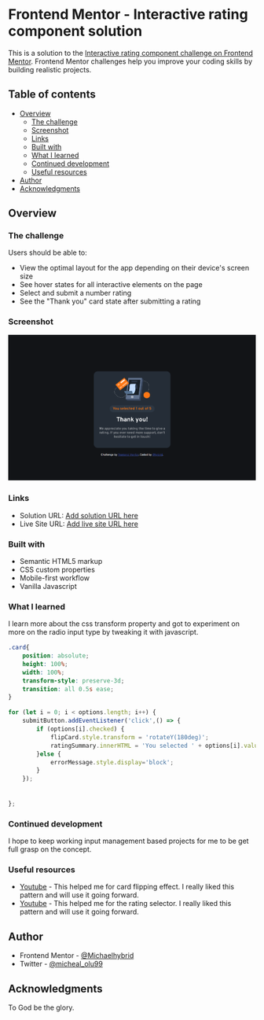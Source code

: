 # Frontend Mentor - Interactive rating component solution

This is a solution to the [Interactive rating component challenge on Frontend Mentor](https://www.frontendmentor.io/challenges/interactive-rating-component-koxpeBUmI). Frontend Mentor challenges help you improve your coding skills by building realistic projects. 

## Table of contents

- [Overview](#overview)
  - [The challenge](#the-challenge)
  - [Screenshot](#screenshot)
  - [Links](#links)
  - [Built with](#built-with)
  - [What I learned](#what-i-learned)
  - [Continued development](#continued-development)
  - [Useful resources](#useful-resources)
- [Author](#author)
- [Acknowledgments](#acknowledgments)

## Overview

### The challenge

Users should be able to:

- View the optimal layout for the app depending on their device's screen size
- See hover states for all interactive elements on the page
- Select and submit a number rating
- See the "Thank you" card state after submitting a rating

### Screenshot

![](screenshot.png)
### Links

- Solution URL: [Add solution URL here](https://your-solution-url.com)
- Live Site URL: [Add live site URL here](https://your-live-site-url.com)

### Built with

- Semantic HTML5 markup
- CSS custom properties
- Mobile-first workflow
- Vanilla Javascript

### What I learned

I learn more about the css transform property and got to experiment on more on the radio input type by tweaking it with javascript.

```css
.card{
    position: absolute;
    height: 100%;
    width: 100%;
    transform-style: preserve-3d;
    transition: all 0.5s ease;
}
```
```js
for (let i = 0; i < options.length; i++) {
    submitButton.addEventListener('click',() => {
        if (options[i].checked) {
            flipCard.style.transform = 'rotateY(180deg)';
            ratingSummary.innerHTML = 'You selected ' + options[i].value + ' out of 5';  
        }else {
            errorMessage.style.display='block';
        }
    });   
    
     
};
```

### Continued development

I hope to keep working input management based projects for me to be get full grasp on the concept.

### Useful resources

- [Youtube](https://www.youtube.com/watch?v=OV8MVmtgmoY) - This helped me for card flipping effect. I really liked this pattern and will use it going forward.
- [Youtube](https://www.youtube.com/watch?v=GDh9uToZkYg) - This helped me for the rating selector. I really liked this pattern and will use it going forward.

## Author

- Frontend Mentor - [@Michaelhybrid](https://www.frontendmentor.io/profile/Michaelhybrid)
- Twitter - [@micheal_olu99](https://twitter.com/micheal_olu99)

## Acknowledgments

To God be the glory.